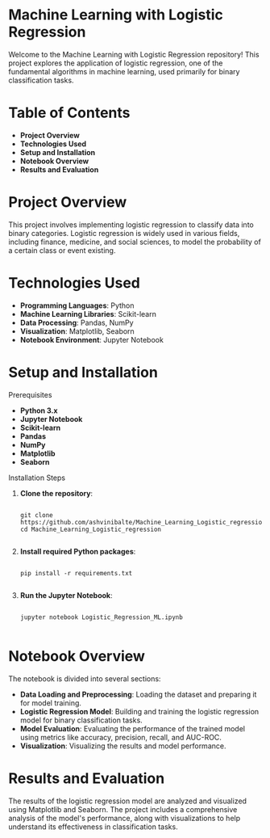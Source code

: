 <h1><b>Machine Learning with Logistic Regression</b></h1>
Welcome to the Machine Learning with Logistic Regression repository! This project explores the application of logistic regression, one of the fundamental algorithms in machine learning, used primarily for binary classification tasks.

<h1><b>Table of Contents</b></h1>
<ul>
  <li><b>Project Overview</b></li>
  <li><b>Technologies Used</b></li>
  <li><b>Setup and Installation</b></li>
  <li><b>Notebook Overview</b></li>
  <li><b>Results and Evaluation</b></li>

</ul>
<h1><b>Project Overview</b></h1>
This project involves implementing logistic regression to classify data into binary categories. Logistic regression is widely used in various fields, including finance, medicine, and social sciences, to model the probability of a certain class or event existing.

<h1><b>Technologies Used</b></h1>
<ul>
  <li><b>Programming Languages</b>: Python</li>
  <li><b>Machine Learning Libraries</b>: Scikit-learn</li>
  <li><b>Data Processing</b>: Pandas, NumPy</li>
  <li><b>Visualization</b>: Matplotlib, Seaborn</li>
  <li><b>Notebook Environment</b>: Jupyter Notebook</li>
</ul>
<h1><b>Setup and Installation</b></h1>
Prerequisites

<ul>
  <li><b>Python 3.x</b></li>
  <li><b>Jupyter Notebook</b></li>
  <li><b>Scikit-learn</b></li>
  <li><b>Pandas</b></li>
  <li><b>NumPy</b></li>
  <li><b>Matplotlib</b></li>
  <li><b>Seaborn</b></li>
</ul>
Installation Steps

<ol>
  <li><b>Clone the repository</b>:
    <pre><code>
git clone https://github.com/ashvinibalte/Machine_Learning_Logistic_regression.git
cd Machine_Learning_Logistic_regression
    </code></pre>
  </li>
  <li><b>Install required Python packages</b>:
    <pre><code>
pip install -r requirements.txt
    </code></pre>
  </li>
  <li><b>Run the Jupyter Notebook</b>:
    <pre><code>
jupyter notebook Logistic_Regression_ML.ipynb
    </code></pre>
  </li>
</ol>
<h1><b>Notebook Overview</b></h1>
The notebook is divided into several sections:

<ul>
  <li><b>Data Loading and Preprocessing</b>: Loading the dataset and preparing it for model training.</li>
  <li><b>Logistic Regression Model</b>: Building and training the logistic regression model for binary classification tasks.</li>
  <li><b>Model Evaluation</b>: Evaluating the performance of the trained model using metrics like accuracy, precision, recall, and AUC-ROC.</li>
  <li><b>Visualization</b>: Visualizing the results and model performance.</li>
</ul>
<h1><b>Results and Evaluation</b></h1>
The results of the logistic regression model are analyzed and visualized using Matplotlib and Seaborn. The project includes a comprehensive analysis of the model's performance, along with visualizations to help understand its effectiveness in classification tasks.
